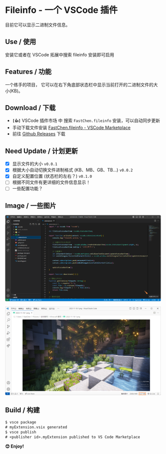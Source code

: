 # Fileinfo - 一个 VSCode 插件

目前它可以显示二进制文件信息。

## Use / 使用

安装它或者在 VSCode 拓展中搜索 fileinfo 安装即可启用

## Features / 功能

一个练手的项目，
它可以在右下角底部状态栏中显示当前打开的二进制文件的大小(KB)。

## Download / 下载
- **`[👍]`** VSCode 插件市场 中 搜索 `FastChen.fileinfo` 安装，可以自动同步更新
- 手动下载文件安装 [FastChen.fileinfo - VSCode Marketplace](https://marketplace.visualstudio.com/items?itemName=FastChen.fileinfo)
- 前往 [Github Releases](https://github.com/FastChen/vscode-fileinfo/releases) 下载

## Need Update / 计划更新

- [x] 显示文件的大小 `v0.0.1`
- [x] 根据大小自动切换文件进制格式 (KB、MB、GB、TB...) `v0.0.2`
- [x] 自定义配置位置 (状态栏的左右？) `v0.1.0`
- [ ] 根据不同文件有更详细的文件信息显示！
- [ ] 一些配置功能？

## Image / 一些图片
![Fileinfo1](/images/vscode-fileinfo_1.png)

![Fileinfo2](/images/vscode-fileinfo_2.png)

## Build / 构建

```
$ vsce package
# myExtension.vsix generated
$ vsce publish
# <publisher id>.myExtension published to VS Code Marketplace
```

**😊 Enjoy!**